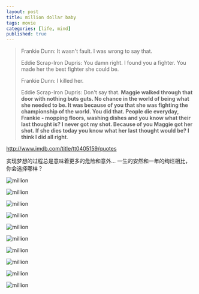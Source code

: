 ```yaml
---
layout: post 
title: million dollar baby
tags: movie
categories: [life, mind]
published: true
---
```


>Frankie Dunn: It wasn't fault. I was wrong to say that.
>
>Eddie Scrap-Iron Dupris: You damn right. I found you a fighter. You made her the
>best fighter she could be.
>
>Frankie Dunn: I killed her.
>
>Eddie Scrap-Iron Dupris: Don't say that. **Maggie walked through that door with
>nothing buts guts. No chance in the world of being what she needed to be. It was
>because of you that she was fighting the championship of the world. You did
>that. People die everyday, Frankie - mopping floors, washing dishes and you know
>what their last thought is? I never got my shot. Because of you Maggie got her
>shot. If she dies today you know what her last thought would be? I think I did
>all right**.

<http://www.imdb.com/title/tt0405159/quotes>




实现梦想的过程总是意味着更多的危险和意外...
一生的安然和一年的绚烂相比，你会选择哪样？




![million](/images/million-dollar-baby/million-01.PNG)

![million](/images/million-dollar-baby/million-02.PNG)

![million](/images/million-dollar-baby/million-03.PNG)

![million](/images/million-dollar-baby/million-04.PNG)

![million](/images/million-dollar-baby/million-05.PNG)

![million](/images/million-dollar-baby/million-06.PNG)

![million](/images/million-dollar-baby/million-07.PNG)

![million](/images/million-dollar-baby/million-08.PNG)

![million](/images/million-dollar-baby/million-09.PNG)

![million](/images/million-dollar-baby/million-10.PNG)

